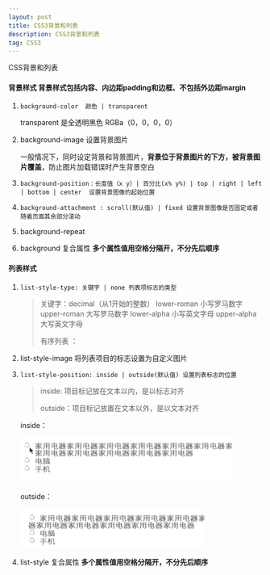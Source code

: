 ```yaml
---
layout: post
title: CSS3背景和列表
description: CSS3背景和列表
tag: CSS3
---
```


CSS背景和列表

#### 背景样式   背景样式包括内容、内边距padding和边框、不包括外边距margin

1. `background-color  颜色 | transparent `

   transparent 是全透明黑色 RGBa（0，0，0，0）

2. background-image 设置背景图片

   一般情况下，同时设定背景和背景图片，**背景位于背景图片的下方，被背景图片覆盖**，防止图片加载错误时产生背景空白

3. `background-position：长度值（x y）| 百分比(x% y%) | top | right | left | bottom | center  设置背景图像的起始位置`

4. `background-attachment : scroll(默认值) | fixed 设置背景图像是否固定或者随着页面其余部分滚动`

5. background-repeat 

6. background 复合属性 **多个属性值用空格分隔开，不分先后顺序**

#### 列表样式

1. `list-style-type: 关键字 | none 列表项标志的类型`

   > 关键字：decimal（从1开始的整数） lower-roman 小写罗马数字 upper-roman 大写罗马数字   lower-alpha 小写英文字母 upper-alpha 大写英文字母
   >
   > 有序列表 ：

2. list-style-image 将列表项目的标志设置为自定义图片

3. `list-style-position: inside | outside(默认值) 设置列表标志的位置`

   > inside: 项目标记放在文本以内，是以标志对齐
   >
   > outside：项目标记放置在文本以外，是以文本对齐

   inside：

   ![inside](/images/article/CSS1.PNG)

   outside：

   ![outside](/images/article/CSS2.PNG)

4. list-style 复合属性 **多个属性值用空格分隔开，不分先后顺序**